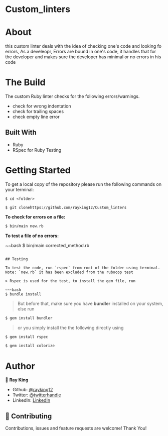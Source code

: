 # Custom_linters


# About 

this custom linter deals with the idea of checking one's code and looking fo errors, As a develeopr, Errors are bound in one's code, it handles that for the developer and makes sure the developer has minimal or no errors in his code

# The Build
The custom Ruby linter  checks for the following errors/warnings.
- check for wrong indentation
- check for trailing spaces
- check empty line error

## Built With
- Ruby
- RSpec for Ruby Testing


# Getting Started

To get a local copy of the repository please run the following commands on your terminal:

```
$ cd <folder>
```

```
$ git clonehttps://github.com/rayking12/Custom_linters
```

**To check for errors on a file:** 

~~~bash
$ bin/main new.rb
~~~
 **To test a file of no errors:**

 ~~bash
 $ bin/main corrected_method.rb
 ~~~

 ## Testing

To test the code, run `rspec` from root of the folder using terminal.
Note: `new.rb` it has been excluded from the rubocop test

> Rspec is used for the test, to install the gem file, run

~~~bash
$ bundle install 
~~~

> But before that, make sure you have **bundler** installed on your system, else run

~~~bash
$ gem install bundler 
~~~

> or you simply install the the following directly using 

~~~bash
$ gem install rspec 
~~~

~~~bash
$ gem install colorize 
~~~


# Author

👤 **Ray King**

- Github: [@rayking12](https://github.com/rayking12/)
- Twitter: [@twitterhandle](https://twitter.com/_rayKing__)
- LinkedIn: [LinkedIn](https://www.linkedin.com/in/king-ray-514b89133)

## 🤝 Contributing

Contributions, issues and feature requests are welcome! Thank You!